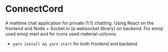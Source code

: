 
# ConnectCord
A realtime chat application for private (1:1) chatting. Using React on the frontend and Node + Socket.io (a websocket library) on backend.
For emoji used emoji mart and for icons used material-ui/icons.
* `yarn install && yarn start` for both frontend and backend
